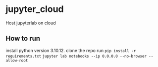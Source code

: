 # jupyter_cloud
Host jupyterlab on cloud


## How to run
install python version 3.10.12.
clone the repo
run 
```pip install -r requirements.txt```
```jupyter lab notebooks --ip 0.0.0.0 --no-browser --allow-root```
